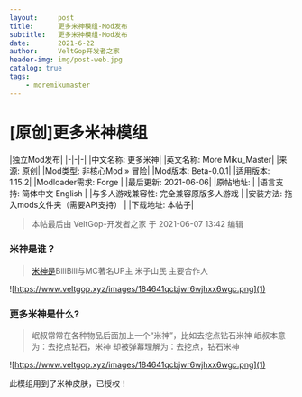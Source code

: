 ```yaml
---
layout:     post
title:      更多米神模组-Mod发布
subtitle:   更多米神模组-Mod发布
date:       2021-6-22
author:     VeltGop开发者之家
header-img: img/post-web.jpg
catalog: true
tags:
    - moremikumaster
---
```

# [原创]更多米神模组

|独立Mod发布|
|-|-|-|
|中文名称:	更多米神|
|英文名称:	More Miku_Master|
|来源:	原创|
|Mod类型:	非核心Mod » 冒险|
|Mod版本:	Beta-0.0.1|
|适用版本:	1.15.2|
|Modloader需求:	Forge |
|最后更新:	2021-06-06|
|原帖地址:	|
|语言支持:	简体中文 English |
|与多人游戏兼容性:	完全兼容原版多人游戏 |
|安装方法:	拖入mods文件夹（需要API支持） |
|下载地址:	本帖子|

> 本帖最后由 VeltGop-开发者之家 于 2021-06-07 13:42 编辑



### 米神是谁？


> [米神是](https://space.bilibili.com/1993302)BiliBili与MC著名UP主 米子山民 主要合作人


![https://www.veltgop.xyz/images/184641qcbjwr6wjhxx6wgc.png](1)
### 更多米神是什么?

> 岷叔常常在各种物品后面加上一个“米神”，比如去挖点钻石米神
岷叔本意为：去挖点钻石，米神
却被弹幕理解为：去挖点，钻石米神

![https://www.veltgop.xyz/images/184641qcbjwr6wjhxx6wgc.png](1)

此模组用到了米神皮肤，已授权！
